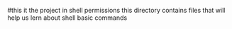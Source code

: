 #this it the project in shell permissions
this directory contains files that will help us lern about shell basic commands
